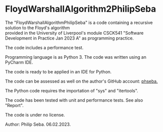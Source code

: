 # FloydWarshallAlgorithm2PhilipSeba

The "FloydWarshallAlgorithmPhilipSeba" is a code containing a recursive solution to the Floyd's algorithm\
provided in the University of Liverpool's module CSCK541 "Software Development in Practice Jan 2023 A" as programming practice. 

The code includes a performance test.

Programming language is as Python 3. The code was written using an PyCharm IDE. 

The code is ready to be applied in an IDE for Python. 

The code can be assessed as well on the author's GitHub account: [phseba.](https://github.com/phseba/FloydWarshallAlgorithm2PhilipSeba.git) 

The Python code requires the importation of "sys" and "itertools". 

The code has been tested with unit and performance tests. See also "Report". 

The code is under no license. 

Author: Philip Seba. 06.02.2023.
 
